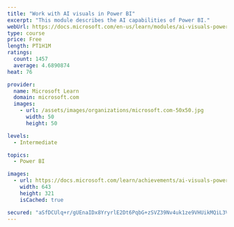 ```yaml
---
title: "Work with AI visuals in Power BI"
excerpt: "This module describes the AI capabilities of Power BI."
webUrl: https://docs.microsoft.com/en-us/learn/modules/ai-visuals-power-bi/
type: course
price: Free
length: PT1H1M
ratings:
  count: 1457
  average: 4.6890874
heat: 76

provider:
  name: Microsoft Learn
  domain: microsoft.com
  images:
    - url: /assets/images/organizations/microsoft.com-50x50.jpg
      width: 50
      height: 50

levels:
  - Intermediate

topics:
  - Power BI

images:
  - url: https://docs.microsoft.com/learn/achievements/ai-visuals-power-bi-social.png
    width: 643
    height: 321
    isCached: true

secured: "aSfDCUlq+r/gUEnaIDx8YryrlE2Dt6PqbG+zSVZ39Nv4uk1ze9VHUikMQiL3VDc4o6Mg4tyft/em5kU+AUKJ9f5/gSY1eXULKYt8y1lLG1IsrB69RDQmx5SLpbm+sq55WD8dUoBSflIae2GahYZzK3lqE/CpkeptCOYrfRYZkogTHewneRXMbJ97x+tlca8iPFFlK2DcHX3M7tgk+P3tlK8e/fb1u2Wr6dFi2zoKgvV+o7XBlAsJyERLpL4DORfaul+PmePszVHnJv+t23hjRR5CtoqLr5TJQpQwC6YJZcheE9513vlwGWA3Zxq3PiA/r03CZEO5ns2Txfr/Bbs1zIXxUJqVqnRL9wAbbvnu0YYql2jxMYsoJOth8NQge3iDuSCIBZUScGnf8JC3LvVMEMBhx8x1mgV1wKCV7yfAsIM=;6AXEEZENn6U7MUz+HOTCNQ=="
---
```


